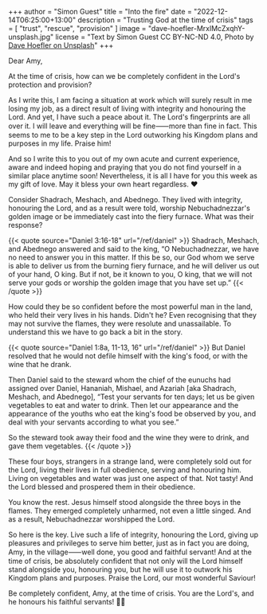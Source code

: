 +++
author = "Simon Guest"
title = "Into the fire"
date = "2022-12-14T06:25:00+13:00"
description = "Trusting God at the time of crisis"
tags = [ "trust", "rescue", "provision" ]
image = "dave-hoefler-MrxlMcZxqhY-unsplash.jpg"
license = "Text by Simon Guest CC BY-NC-ND 4.0, Photo by [Dave Hoefler on Unsplash](https://unsplash.com/photos/MrxlMcZxqhY)"
+++

Dear Amy,

At the time of crisis, how can we be completely confident in the Lord's protection and provision?

As I write this, I am facing a situation at work which will surely result in me losing my job, as a direct result of living with integrity and honouring the Lord. And yet, I have such a peace about it. The Lord's fingerprints are all over it. I will leave and everything will be fine⸺more than fine in fact. This seems to me to be a key step in the Lord outworking his Kingdom plans and purposes in my life. Praise him!

And so I write this to you out of my own acute and current experience, aware and indeed hoping and praying that you do not find yourself in a similar place anytime soon! Nevertheless, it is all I have for you this week as my gift of love. May it bless your own heart regardless. ❤️

Consider Shadrach, Meshach, and Abednego. They lived with integrity, honouring the Lord, and as a result were told, worship Nebuchadnezzar's golden image or be immediately cast into the fiery furnace. What was their response?

{{< quote source="Daniel 3:16-18" url="/ref/daniel" >}}
Shadrach, Meshach, and Abednego answered and said to the king, “O Nebuchadnezzar, we have no need to answer you in this matter. If this be so, our God whom we serve is able to deliver us from the burning fiery furnace, and he will deliver us out of your hand, O king. But if not, be it known to you, O king, that we will not serve your gods or worship the golden image that you have set up.”
{{< /quote >}}

How could they be so confident before the most powerful man in the land, who held their very lives in his hands. Didn't he? Even recognising that they may not survive the flames, they were resolute and unassailable. To understand this we have to go back a bit in the story.

{{< quote source="Daniel 1:8a, 11-13, 16" url="/ref/daniel" >}}
But Daniel resolved that he would not defile himself with the king's food, or with the wine that he drank.

Then Daniel said to the steward whom the chief of the eunuchs had assigned over Daniel, Hananiah, Mishael, and Azariah [aka Shadrach, Meshach, and Abednego], “Test your servants for ten days; let us be given vegetables to eat and water to drink. Then let our appearance and the appearance of the youths who eat the king's food be observed by you, and deal with your servants according to what you see.”

So the steward took away their food and the wine they were to drink, and gave them vegetables.
{{< /quote >}}

These four boys, strangers in a strange land, were completely sold out for the Lord, living their lives in full obedience, serving and honouring him. Living on vegetables and water was just one aspect of that. Not tasty! And the Lord blessed and prospered them in their obedience.

You know the rest. Jesus himself stood alongside the three boys in the flames. They emerged completely unharmed, not even a little singed. And as a result, Nebuchadnezzar worshipped the Lord.

So here is the key. Live such a life of integrity, honouring the Lord, giving up pleasures and privileges to serve him better, just as in fact you are doing, Amy, in the village⸺well done, you good and faithful servant! And at the time of crisis, be absolutely confident that not only will the Lord himself stand alongside you, honouring you, but he will use it to outwork his Kingdom plans and purposes. Praise the Lord, our most wonderful Saviour!

Be completely confident, Amy, at the time of crisis. You are the Lord's, and he honours his faithful servants! 🙏🙌
